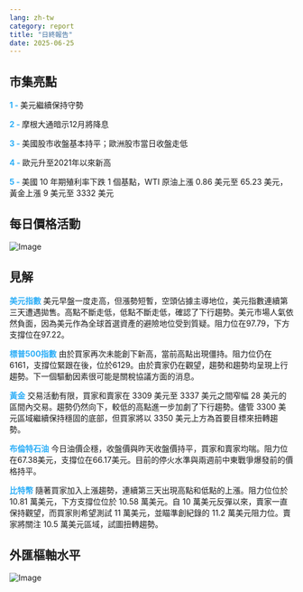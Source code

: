 ```yaml
---
lang: zh-tw
category: report
title: "日終報告"
date: 2025-06-25
---
```



<h2>市集亮點</h2>
<strong style="color: #2caef7;">1 - </strong> 美元繼續保持守勢

<strong style="color: #2caef7;">2 - </strong> 摩根大通暗示12月將降息

<strong style="color: #2caef7;">3 - </strong> 美國股市收盤基本持平；歐洲股市當日收盤走低

<strong style="color: #2caef7;">4 - </strong> 歐元升至2021年以來新高

<strong style="color: #2caef7;">5 - </strong> 美國 10 年期殖利率下跌 1 個基點，WTI 原油上漲 0.86 美元至 65.23 美元，黃金上漲 9 美元至 3332 美元



<h2>每日價格活動</h2>
<img src="https://markleighedu.github.io/img/Jun-2025/25-Jun-2025/price.jpg" alt="Image"/>

<h2>見解</h2>
<strong style="color: #2caef7;">美元指數</strong> 美元早盤一度走高，但漲勢短暫，空頭佔據主導地位，美元指數連續第三天遭遇拋售。高點不斷走低，低點不斷走低，確認了下行趨勢。美元市場人氣依然負面，因為美元作為全球首選資產的避險地位受到質疑。阻力位在97.79，下方支撐位在97.22。

<strong style="color: #2caef7;">標普500指數</strong> 由於買家再次未能創下新高，當前高點出現僵持。阻力位仍在6161，支撐位緊跟在後，位於6129。由於賣家仍在觀望，趨勢和趨勢均呈現上行趨勢。下一個驅動因素很可能是關稅協議方面的消息。

<strong style="color: #2caef7;">黃金</strong> 交易活動有限，買家和賣家在 3309 美元至 3337 美元之間窄幅 28 美元的區間內交易。趨勢仍然向下，較低的高點進一步加劇了下行趨勢。儘管 3300 美元區域繼續保持穩固的底部，但買家將以 3350 美元上方為首要目標來扭轉趨勢。

<strong style="color: #2caef7;">布倫特石油</strong> 今日油價企穩，收盤價與昨天收盤價持平，買家和賣家均喘。阻力位在67.38美元，支撐位在66.17美元。目前的停火水準與兩週前中東戰爭爆發前的價格持平。

<strong style="color: #2caef7;">比特幣</strong> 隨著買家加入上漲趨勢，連續第三天出現高點和低點的上漲。阻力位位於 10.81 萬美元，下方支撐位位於 10.58 萬美元。自 10 萬美元反彈以來，賣家一直保持觀望，而買家則希望測試 11 萬美元，並瞄準創紀錄的 11.2 萬美元阻力位。賣家將關注 10.5 萬美元區域，試圖扭轉趨勢。



<h2>外匯樞軸水平</h2>
<img src="https://markleighedu.github.io/img/Jun-2025/25-Jun-2025/pivot.jpg" alt="Image"/>